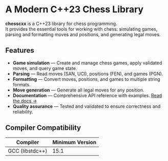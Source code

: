 # A Modern C++23 Chess Library

**chesscxx** is a C++23 library for chess programming.  
It provides the essential tools for working with chess: simulating games, parsing and formatting moves and positions, and generating legal moves.  

## Features

- **Game simulation** — Create and manage chess games, apply validated moves, and query game state.  
- **Parsing** — Read moves (SAN, UCI), positions (FEN), and games (PGN).  
- **Formatting** — Convert moves, positions, and games to multiple string formats.  
- **Move generation** — Generate all legal moves for any position.  
- **Documentation** — Comprehensive API reference with examples. [Read the docs →](https://igorqs.github.io/chesscxx/) 
- **Quality assurance** — Tested and validated to ensure correctness and reliability. 

## Compiler Compatibility

| Compiler         | Minimum Version      |
|------------------|----------------------|
| GCC (libstdc++)  | 15.1                 |
